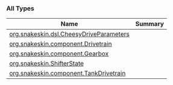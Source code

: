 

### All Types

| Name | Summary |
|---|---|
| [org.snakeskin.dsl.CheesyDriveParameters](../org.snakeskin.dsl/-cheesy-drive-parameters/index.md) |  |
| [org.snakeskin.component.Drivetrain](../org.snakeskin.component/-drivetrain/index.md) |  |
| [org.snakeskin.component.Gearbox](../org.snakeskin.component/-gearbox/index.md) |  |
| [org.snakeskin.ShifterState](../org.snakeskin/-shifter-state/index.md) |  |
| [org.snakeskin.component.TankDrivetrain](../org.snakeskin.component/-tank-drivetrain/index.md) |  |
